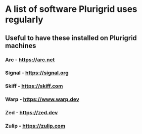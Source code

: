 # A list of software Plurigrid uses regularly

## Useful to have these installed on Plurigrid machines

### Arc - https://arc.net
### Signal - https://signal.org
### Skiff - https://skiff.com
### Warp - https://www.warp.dev
### Zed - https://zed.dev
### Zulip - https://zulip.com